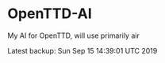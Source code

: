 # OpenTTD-AI
My AI for OpenTTD, will use primarily air

Latest backup: Sun Sep 15 14:39:01 UTC 2019
